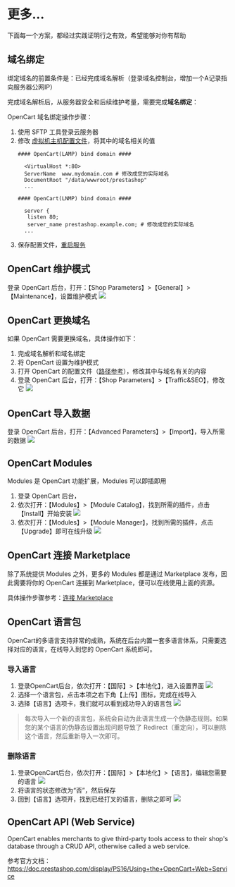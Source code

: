 # 更多...

下面每一个方案，都经过实践证明行之有效，希望能够对你有帮助

## 域名绑定

绑定域名的前置条件是：已经完成域名解析（登录域名控制台，增加一个A记录指向服务器公网IP）  

完成域名解析后，从服务器安全和后续维护考量，需要完成**域名绑定**：

OpenCart 域名绑定操作步骤：

1. 使用 SFTP 工具登录云服务器
2. 修改 [虚拟机主机配置文件](/zh/stack-components.html#apache)，将其中的域名相关的值
   ```text
   #### OpenCart(LAMP) bind domain #### 

     <VirtualHost *:80>
     ServerName  www.mydomain.com # 修改成您的实际域名
     DocumentRoot "/data/wwwroot/prestashop"
     ...
     
   #### OpenCart(LNMP) bind domain #### 

     server {
      listen 80;
      server_name prestashop.example.com; # 修改成您的实际域名
     ...

   ```
3. 保存配置文件，[重启服务](/zh/admin-services.html#apache)

## OpenCart 维护模式

登录 OpenCart 后台，打开：【Shop Parameters】>【General】>【Maintenance】，设置维护模式
![](https://libs.websoft9.com/Websoft9/DocsPicture/zh/prestashop/prestashop-mantmode-websoft9.png)


## OpenCart 更换域名

如果 OpenCart 需要更换域名，具体操作如下：

1. 完成域名解析和域名绑定
2. 将 OpenCart 设置为维护模式
3. 打开 OpenCart 的配置文件（[路径参考](/zh/stack-components.html#prestashop)），修改其中与域名有关的内容
4. 登录 OpenCart 后台，打开：【Shop Parameters】>【Traffic&SEO】，修改它
  ![](https://libs.websoft9.com/Websoft9/DocsPicture/zh/prestashop/prestashop-seturl-websoft9.png)

## OpenCart 导入数据

登录 OpenCart 后台，打开：【Advanced Parameters】>【Import】，导入所需的数据
![](https://libs.websoft9.com/Websoft9/DocsPicture/zh/prestashop/prestashop-importdb-websoft9.png)


## OpenCart Modules

Modules 是 OpenCart 功能扩展，Modules 可以即插即用

1. 登录 OpenCart 后台，
2. 依次打开：【Modules】>【Module Catalog】，找到所需的插件，点击【Install】开始安装
   ![](https://libs.websoft9.com/Websoft9/DocsPicture/zh/prestashop/prestashop-installmd-websoft9.png)
3. 依次打开：【Modules】>【Module Manager】，找到所需的插件，点击【Upgrade】即可在线升级
   ![](https://libs.websoft9.com/Websoft9/DocsPicture/zh/prestashop/prestashop-upgrademodules-websoft9.png)

## OpenCart 连接 Marketplace

除了系统提供 Modules 之外，更多的 Modules 都是通过 Marketplace 发布，因此需要将你的 OpenCart 连接到 Marketplace，便可以在线使用上面的资源。

具体操作步骤参考：[连接 Marketplace](/zh/stack-installation.html#连接-prestashop-marketplace)



## OpenCart 语言包

OpenCart的多语言支持非常的成熟，系统在后台内置一套多语言体系，只需要选择对应的语言，在线导入到您的 OpenCart 系统即可。

### 导入语言

1. 登录OpenCart后台，依次打开：【国际】>【本地化】，进入设置界面
   ![](https://libs.websoft9.com/Websoft9/DocsPicture/zh/prestashop/prestashop-setlanguage-websoft9.png)
2. 选择一个语言包，点击本项之右下角【上传】图标，完成在线导入
3. 选择【语言】选项卡，我们就可以看到成功导入的语言包
   ![](https://libs.websoft9.com/Websoft9/DocsPicture/zh/prestashop/prestashop-alllanguage-websoft9.png) 

> 每次导入一个新的语言包，系统会自动为此语言生成一个伪静态规则。如果您的某个语言的伪静态设置出现问题导致了 Redirect（重定向），可以删除这个语言，然后重新导入一次即可。

### 删除语言

1. 登录OpenCart后台，依次打开：【国际】>【本地化】>【语言】，编辑您需要的语言
   ![](https://libs.websoft9.com/Websoft9/DocsPicture/zh/prestashop/prestashop-dellanguage001-websoft9.png)
2. 将语言的状态修改为“否”，然后保存
3. 回到【语言】选项开，找到已经打叉的语言，删除之即可
   ![](https://libs.websoft9.com/Websoft9/DocsPicture/zh/prestashop/prestashop-dellanguage002-websoft9.png)

## OpenCart API (Web Service)

OpenCart enables merchants to give third-party tools access to their shop's database through a CRUD API, otherwise called a web service.

参考官方文档：https://doc.prestashop.com/display/PS16/Using+the+OpenCart+Web+Service
